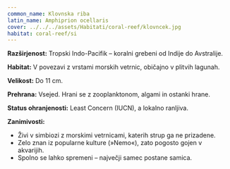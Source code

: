 ```yaml
---
common_name: Klovnska riba
latin_name: Amphiprion ocellaris
cover: ../../../assets/Habitati/coral-reef/klovncek.jpg
habitat: coral-reef/si
---
```

**Razširjenost:** Tropski Indo-Pacifik – koralni grebeni od Indije do Avstralije.

**Habitat:** V povezavi z vrstami morskih vetrnic, običajno v plitvih lagunah.

**Velikost:** Do 11 cm.

**Prehrana:** Vsejed. Hrani se z zooplanktonom, algami in ostanki hrane.

**Status ohranjenosti:** Least Concern (IUCN), a lokalno ranljiva.

**Zanimivosti:**  
- Živi v simbiozi z morskimi vetrnicami, katerih strup ga ne prizadene.  
- Zelo znan iz popularne kulture (»Nemo«), zato pogosto gojen v akvarijih.  
- Spolno se lahko spremeni – največji samec postane samica.